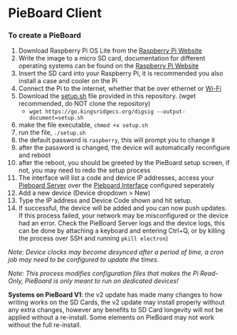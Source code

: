 # PieBoard Client

### To create a PieBoard
1. Download Raspberry Pi OS Lite from the [Raspberry Pi Website](https://www.raspberrypi.org/software/operating-systems/)
2. Write the image to a micro SD card, documentation for different operating systems can be found on the [Raspberry Pi Website](https://www.raspberrypi.org/documentation/installation/installing-images/)
3. Insert the SD card into your Raspberry Pi, it is recommended you also install a case and cooler on the Pi
4. Connect the Pi to the internet, whether that be over ethernet or [Wi-Fi](https://www.raspberrypi.org/documentation/configuration/wireless/wireless-cli.md)
5. Download the [setup.sh](https://raw.githubusercontent.com/Kings-Ridge-Christian-School/pieboard-client/master/setup.sh) file provided in this repository. (wget recommended, do NOT clone the repository)
    * `wget https://go.kingsridgecs.org/digsig --output-document=setup.sh`
6. make the file executable, `chmod +x setup.sh`
7. run the file, `./setup.sh`
8. the default password is `raspberry`, this will prompt you to change it
9. after the password is changed, the device will automatically reconfigure and reboot
10. after the reboot, you should be greeted by the PieBoard setup screen, if not, you may need to redo the setup process
11. The interface will list a code and device IP addresses, access your [Pieboard Server](https://github.com/kings-ridge-christian-school/pieboard-server) over the [Pieboard Interface](https://github.com/kings-ridge-christian-school/pieboard-interface) configured seperately
12. Add a new device (Device dropdown > New)
13. Type the IP address and Device Code shown and hit setup.
14. If successful, the device will be added and you can now push updates. If this process failed, your network may be misconfigured or the device had an error. Check the PieBoard Server logs and the device logs, this can be done by attaching a keyboard and entering Ctrl+Q, or by killing the process over SSH and running `pkill electron`)
    
*Note: Device clocks may become desynced after a period of time, a cron job may need to be configured to update the times.*

*Note: This process modifies configuration files that makes the Pi Read-Only, PieBoard is only meant to run on dedicated devices!*

**Systems on PieBoard V1**: the v2 update has made many changes to how writing works on the SD Cards, the v2 update may install properly without any extra changes, however any benefits to SD Card longevity will not be applied without a re-install. Some elements on PieBoard may not work without the full re-install.
